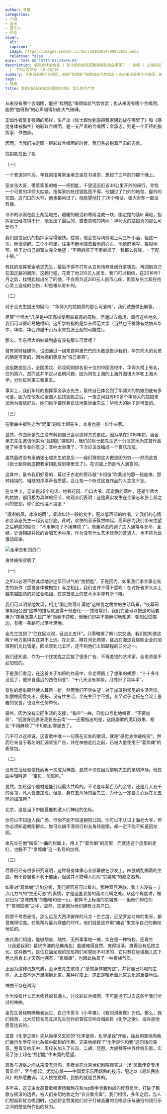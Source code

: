 ```yaml
---
author: 骨猪
categories:
- 介绍
- 音乐
- 音乐人
- 评论
cover:
  alt: ''
  caption: ''
  image: https://images.soomal.cc/doc/20160814/00062655.webp
  relative: false
date: '2016-08-14T19:01:23+08:00'
description: 感觉身体被掏空 | 张士超你到底把我家钥匙放在哪里了 | 合唱 | 上海彩虹室内合唱团创始人 | 金承志 | 源自：南周知道 | 版权：转载
  |  平均/总评分：10.00/10
summary: 从来没有哪个合唱团，能把“找钥匙”唱得如此气势恢宏；也从来没有哪个合唱团，能把“加班狗”的心声唱得如此大气磅礴。正如作者反复强调的那样，生产出《张士超你到底把我家钥匙放在哪里了》和《感觉身体被掏空》的彩虹合唱团……
tags:
- 神曲
title: 当我们谈起彩虹合唱团的时候，怎么能不严肃
---
```


从来没有哪个合唱团，能把“找钥匙”唱得如此气势恢宏；也从来没有哪个合唱团，能把“加班狗”的心声唱得如此大气磅礴。

正如作者反复强调的那样，生产出《张士超你到底把我家钥匙放在哪里了》和《感觉身体被掏空》的彩虹合唱团，是一支严肃的合唱团；金承志，则是一个正经的指挥家、作曲家。

因而，当我们决定聊一聊彩虹合唱团的时候，我们务必抱着严肃的态度。

找钥匙找出了名



（一）

一个普通的午后，年轻的指挥家金承志坐在书桌前，想起了三年前的那个晚上。

室友张大哥，带着家里的唯一一把钥匙，千里迢迢赶去30公里开外的闵行，寻找一个可爱的华师大姑娘。指挥家四处找钥匙而不得，他翻过了门外的地毯、屋外的花园，连门口的大爷，他也都问过了。他绝望地打了26个电话，张大哥却一直没有接。

冷冷的冰雨在脸上胡乱地拍，暖暖的眼泪和寒雨混成一块，国定路的落叶满地，指挥家已经冻得不行，他发出了最后的、直击灵魂的拷问：华师大的姑娘真的那么可爱吗？

我们这位记仇的指挥家写得很快。往常，他会在写词前喝上两三杯小酒，但这一次，他很清醒。三个小时里，往事不断地撞击着他的心头，他愤怒地写、狠狠地写，终于对自己的室友完全绝望：“不用麻烦了不用麻烦了，我那么有钱，一下配十把。”

有钱的指挥家金承志先生，最后不得不打车从五角场奔赴闵行拿钥匙，再回到自己在国定路的居所。这趟行程，花费了他200元人民币。我们可以相信，在2016年1月之后，找钥匙找出名了的他，不会再为这200元人民币心疼，但室友张士超在他心灵上造成的创伤，却是难以弥补的。

（二）

对于金先生提出的疑问：“华师大的姑娘真的那么可爱吗”，我们试图做出解答。

尽管“华师大”几乎是中国高校使用率最高的简称，但通过五角场、闵行这些地名，我们可以很轻易地得知，这所学校指的是华东师范大学（当然也不排除有姑娘从华中、华南、华西跨越千山万水来找张士超的可能性）。

那么，华东师大的姑娘到底有没有那么可爱呢？

曾有家财经媒体，试图通过一组来自阿里巴巴的大数据告诉我们，华东师大的女孩的确是可爱的，因为她们愿意为“悦己者容”。

这组数据显示，全国美妆、彩妆网购排名前十位的中国高校中，华师大榜上有名，位列第六。然而这并不足以说明问题，因为同在上海的上海外国语大学和上海大学，分别位列第三和第五。

事实上，我们年轻的指挥家金承志先生，最终自己体会到了华师大的姑娘到底有多可爱。因为在他发动全国人民找钥匙之后，一夜之间就有60多个华师大的姑娘来加他为微信好友，她们似乎要现身说法地告诉金先生：华师大的妹子是可爱的。

（三）

在歌曲中被称之为“混蛋”的张士超先生，本身也是一位作曲家。

显然，作曲家张先生没有料到自己会以这种方式走红。因为早在2016年初，当金承志先生邀请他来为“找钥匙”探班时，我们的张士超先生还十分淡定地为这首作品提了些很专业的意见：音响太单薄了，下次应该改编成一个管弦乐版。

虽然最终没有采纳张士超先生的意见――我们猜想这大概是因为穷――然而这首《张士超你到底把我家钥匙放到哪里去了》，在词曲上仍是令人满意的。

这其中，最令我们好奇的，莫过于古老的管乐器“卡祖笛”吹奏出的那一段旋律。那种钝钝的、粗糙的浑厚声音质感，会让每一个听过这首作品的人念念不忘。

在文字上，无论是26个电话、地毯花园、门口大爷、国定路的落叶，还是华师大的姑娘，都用极为具体的细节，向观众们表明：这是真实发生在金承志和张士超之间的恩怨，你们说他混不混蛋？

“凛冽的风，冰冷的雨”，凄凉如诗一般的文字，配以低声部的吟唱，让我们的心情和金承志先生一起到达谷底。此时，欢快的音乐骤然响起，高声部为我们带来绝望之后解脱的愉快：“不用麻烦了不用麻烦了”。周董熟悉的调子加入通常与革命、圣经、史诗相提并论的合唱艺术中来，作为没有什么艺术修养的普通人，也不禁为此激动起来。

![金承志和团员们](https://images.soomal.cc/doc/20160814/00062655.webp)





身体被掏空弱了



（一）

之所以必须不胜其烦地讲述早已过气的“找钥匙”，正是因为，如果我们拿金承志先生的新作《感觉身体被掏空》与之相比，我们也许不得不感叹：在讨好普罗大众上越来越圆熟的彩虹合唱团，在这首歌上的艺术水平却有所下降。

我们可以明显地发现，相比“国定路落叶满地”这样言之凿凿的生活场景，“夜幕笼罩朝阳公园”这样的描写就显得十分虚化――凭借常识，我们完全可以把这句话套用为“夜幕笼罩人民广场”而毫不违和，但我们却并不能确切地知道，朝阳公园周边，有哪一条路可以落叶满地。

金先生提到了“住在回龙观，征战北五环”。只需略微了解北京交通，我们就知道这两个地方离得实在算不上远。在北京，睡在河北燕郊，征战在海淀互联网企业的加班狗们比比皆是，回龙观到北五环，还不到他们上班路程的三分之一。

我们还知道，作为一个找钥匙之后接了很多广告、不再差钱的艺术家，金老师是不必加班的。

于是我们看见，在这首关于加班的作品中，金老师插上了想象的翅膀：“三十多年没见了，他来自遥远的西伯利亚”、“十八天没有卸妆，月抛带了两年半”。

夸张的想象固然使人耳目一新，然而我们不禁失望：对于加班狗常见的生活苦恼，如腰椎间盘突出、便秘、没有性生活，金先生只字不提，甚至对于老板在会议上愚蠢的发言，也没有任何举例。

最终，因为没有实际生活的支撑，“掏空”一曲，只能口号化地唱着：”不要加班“、“哦黑呀哦黑呀我要去云南”――还需指出的是，这段副歌的魔幻效果，相比“不用麻烦了”不知低到哪里去了。

几乎可以这样说，这首歌中唯一一句落在实处的歌词，就是“感觉身体被掏空”，然而它来自于著名的汇源肾宝广告，并在神曲走红之前，已被大量使用于“葛优瘫”的表情包。

（二）

没有生活经验依托而再一次成为神曲，显然不仅仅因为黎明先生的亲切捧场。他在曲中轻吟道：“宝贝，加班吧。”

显然，加班这个题材是能引起最大共鸣的。不论是年薪百万的金领，还是月入五千的蓝领，凡人皆要加班。但是，身在五角场的金先生，为什么一定要关心远在北五环的加班狗？

北京，这是当下中国最能刺激人们神经的坐标。

你可以不知道人民广场，但你不能不知道朝阳公园。你可以不认识上海老大爷，但你必须知道朝阳群众。你可以搞不清闵行和五角场是哪，却一定不能不知道回龙观。

金先生在他“掏空”一曲的封面上，用上了“葛优躺”的造型，而就连这个造型的走红，也脱不了“京城瘫”这一名号的加持。

（三）

尽管已经有很多研究证明，这种将身体重心全部垂放在沙发上，四肢胡乱搁着的坐姿，既不舒服也不利于健康，但这并不妨碍人们对“京城瘫”的趋之若鹜。

如果对“葛优躺”详加分析，我们很容易可以看出，那种双目涣散、看上去没有一丁点儿力气的“生无可恋”的表情，才是这套姿势的画龙点睛之处。从这个角度讲，被划归为“京城四瘫”的鹿晗和张一山，都算不上标准的京城瘫――但他们却位列于“京城四瘫”之中，显然，这是因为他们拥有北京户口。

假使不考虑表情，那么远至大西洋彼岸的马龙・白兰度，近至罗湖对岸的发哥，都曾瘫得彻底。在黑帮片最为鼎盛的时代，他们就是这样用“瘫姿”来宣示自己的霸权地位的。

由此我们知道，能够颓废、随性、无所事事地一瘫，实在是一种特权。纪春生（《我爱我家》葛优饰演的经典角色）能够瘫得自然、瘫得坦荡、瘫得没有后顾之忧。这种霸气，是住在回龙观的加班狗们可望而不可求的，它只有在皇城根儿底下老北京身上才天然地拥有，“京城瘫”，也因此独具了一种贵族气质。

正因为这种贵族气质，金承志先生歌颂了“感觉身体被掏空”，并将自己吟唱的主体，从上海不远万里挪到北京。某种程度上，这正是昭示着北京文化的重要地位。

神曲不存在鸿沟

作为没有什么艺术修养的普通人，讨论彩虹合唱团，不可能抛下过去这些年我们听过的神曲。

金先生曾经明确地表达过，自己不愿与《小苹果》、《我的滑板鞋》为伍。那么，我们揣测，北大前校长周其凤先生创作的管弦交响合唱曲目《化学之歌》，或许是他愿意比较的。

这首《化学之歌》先从简单又玄妙的“化学是你，化学是我”开始，抽丝剥茧地向我们展示化学在消化系统中起到的作用，完美地阐释了“化学是你和我”这句话的深意。整首交响乐中，周校长加入了长笛、二胡、琵琶、大提琴等中外传统乐器，实现了张士超在“找钥匙”中未竟的愿望。

高雅与通俗之间从来没有鸿沟。笔者曾在北京世纪剧院观赏过一场“凤凰传奇专场音乐会”，至今想起，尤觉心惊――中国爱乐乐团娴熟的技巧，配之以《最炫民族风》的熟悉曲调，让人恍惚觉得，民族的就是世界的。

多年来，这支由女高音歌唱家杨魏玲花和rap歌手曾毅构成的传奇组合，打破了民歌与摇滚的边界，被人们亲切地称之为“农业重金属”。我们相信，多年之后，当人们想起彩虹合唱团时，也必将会赞美他们对于打破高雅的合唱音乐与通俗的流行乐之间的壁垒所作出的努力。